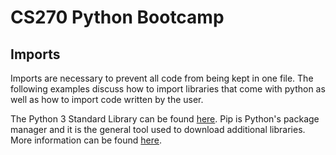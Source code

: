 # CS270 Python Bootcamp

## Imports

Imports are necessary to prevent all code from being kept in one file. The following examples discuss how to import libraries that come with python as well as how to import code written by the user.

The Python 3 Standard Library can be found [here](https://docs.python.org/3/library/). Pip is Python's package manager and it is the general tool used to download additional libraries. More information can be found [here](https://docs.python.org/3/installing/index.html).